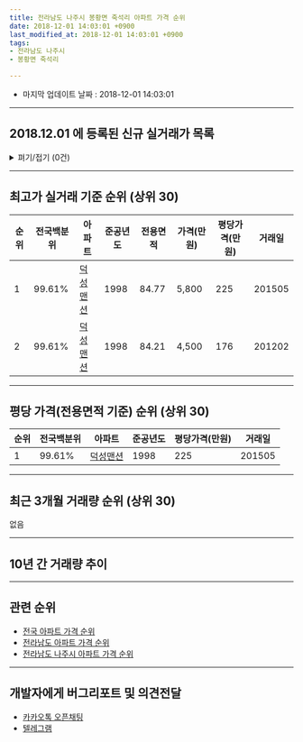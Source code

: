 ```yaml
---
title: 전라남도 나주시 봉황면 죽석리 아파트 가격 순위
date: 2018-12-01 14:03:01 +0900
last_modified_at: 2018-12-01 14:03:01 +0900
tags:
- 전라남도 나주시
- 봉황면 죽석리

---
```


* 마지막 업데이트 날짜 : 2018-12-01 14:03:01

---

## 2018.12.01 에 등록된 신규 실거래가 목록

<details>
<summary>펴기/접기 (0건)</summary>
<div markdown="1">

|아파트|전국백분위|준공년도|전용면적|가격(만원)|평당가격(만원)|거래일|
|---|---|---|---|---|---|---|
|없음|||||||


</div>
</details>

---

## 최고가 실거래 기준 순위 (상위 30)


|순위|전국백분위|아파트|준공년도|전용면적|가격(만원)|평당가격(만원)|거래일|
|---|---|---|---|---|---|---|---|
|1|99.61%|[덕성맨션](https://search.naver.com/search.naver?query=%EC%A0%84%EB%9D%BC%EB%82%A8%EB%8F%84+%EB%82%98%EC%A3%BC%EC%8B%9C+%EB%B4%89%ED%99%A9%EB%A9%B4+%EC%A3%BD%EC%84%9D%EB%A6%AC+%EB%8D%95%EC%84%B1%EB%A7%A8%EC%85%98)|1998|84.77|5,800|225|201505|
|2|99.61%|[덕성맨션](https://search.naver.com/search.naver?query=%EC%A0%84%EB%9D%BC%EB%82%A8%EB%8F%84+%EB%82%98%EC%A3%BC%EC%8B%9C+%EB%B4%89%ED%99%A9%EB%A9%B4+%EC%A3%BD%EC%84%9D%EB%A6%AC+%EB%8D%95%EC%84%B1%EB%A7%A8%EC%85%98)|1998|84.21|4,500|176|201202|


---

## 평당 가격(전용면적 기준) 순위 (상위 30)


|순위|전국백분위|아파트|준공년도|평당가격(만원)|거래일|
|---|---|---|---|---|---|
|1|99.61%|[덕성맨션](https://search.naver.com/search.naver?query=%EC%A0%84%EB%9D%BC%EB%82%A8%EB%8F%84+%EB%82%98%EC%A3%BC%EC%8B%9C+%EB%B4%89%ED%99%A9%EB%A9%B4+%EC%A3%BD%EC%84%9D%EB%A6%AC+%EB%8D%95%EC%84%B1%EB%A7%A8%EC%85%98)|1998|225|201505|


---

## 최근 3개월 거래량 순위 (상위 30)

없음

---

## 10년 간 거래량 추이


<div style="width:100%;">
    <canvas id="deal_progress" height="250"></canvas>
</div>

<script>
new Chart(document.getElementById("deal_progress"), {
    type: 'line',
    data: {
        labels: ['200812','200901','200902','200903','200904','200905','200906','200907','200908','200909','200910','200911','200912','201001','201002','201003','201004','201005','201006','201007','201008','201009','201010','201011','201012','201101','201102','201103','201104','201105','201106','201107','201108','201109','201110','201111','201112','201201','201202','201203','201204','201205','201206','201207','201208','201209','201210','201211','201212','201301','201302','201303','201304','201305','201306','201307','201308','201309','201310','201311','201312','201401','201402','201403','201404','201405','201406','201407','201408','201409','201410','201411','201412','201501','201502','201503','201504','201505','201506','201507','201508','201509','201510','201511','201512','201601','201602','201603','201604','201605','201606','201607','201608','201609','201610','201611','201612','201701','201702','201703','201704','201705','201706','201707','201708','201709','201710','201711','201712','201801','201802','201803','201804','201805','201806','201807','201808','201809','201810','201811','201812'],
        datasets: [{
            label: '실거래 수',
            pointRadius: 1,
            data: [0, 0, 0, 0, 0, 0, 0, 0, 0, 0, 1, 0, 0, 0, 0, 0, 0, 0, 0, 0, 0, 0, 0, 0, 0, 0, 0, 0, 0, 0, 0, 0, 0, 1, 0, 0, 0, 0, 1, 0, 0, 0, 0, 0, 0, 0, 0, 0, 0, 0, 0, 0, 0, 0, 0, 0, 0, 0, 0, 0, 0, 0, 0, 1, 0, 0, 0, 0, 0, 0, 0, 0, 0, 0, 0, 0, 0, 1, 0, 0, 0, 0, 1, 0, 0, 0, 0, 0, 0, 0, 0, 0, 0, 0, 0, 0, 0, 0, 0, 0, 0, 0, 0, 0, 0, 0, 0, 0, 0, 0, 0, 0, 0, 0, 0, 0, 0, 0, 0, 0, 0],
            borderColor: "rgba(255, 201, 14, 1)",
            backgroundColor: "rgba(255, 201, 14, 0.5)",
            fill: true,
        }]
    },
    options: {
        responsive: true,
        title: {
            display: true,
            text: '10년간 거래량 추이'
        },
        tooltips: {
            mode: 'index',
            intersect: false,
        },
        hover: {
            mode: 'nearest',
            intersect: true
        },
        scales: {
            xAxes: [{
                display: true,
                scaleLabel: {
                    display: true,
                    labelString: '년/월'
                }
            }],
            yAxes: [{
                display: true,
                ticks: {
                    suggestedMin: 0,
                },
                scaleLabel: {
                    display: true,
                    labelString: '실거래 수'
                }
            }]
        }
    }
});

</script>


---

## 관련 순위

- [전국 아파트 가격 순위](https://inasie.github.io/apt-ranking/전국)
- [전라남도 아파트 가격 순위](https://inasie.github.io/apt-ranking/전라남도)
- [전라남도 나주시 아파트 가격 순위](https://inasie.github.io/apt-ranking/전라남도-나주시)


---

## 개발자에게 버그리포트 및 의견전달

- [카카오톡 오픈채팅](https://open.kakao.com/o/gLJUAP4)
- [텔레그램](https://t.me/inasie)

